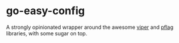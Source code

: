 # go-easy-config

A strongly opinionated wrapper around the awesome
[viper](github.com/spf13/viper) and [pflag](github.com/spf13/pflag)
libraries, with some sugar on top.

